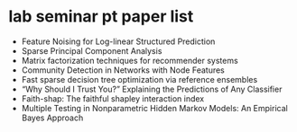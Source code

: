 # lab seminar pt paper list

  - Feature Noising for Log-linear Structured Prediction
  - Sparse Principal Component Analysis
  - Matrix factorization techniques for recommender systems
  - Community Detection in Networks with Node Features
  - Fast sparse decision tree optimization via reference ensembles
  - “Why Should I Trust You?” Explaining the Predictions of Any Classifier
  - Faith-shap: The faithful shapley interaction index
  - Multiple Testing in Nonparametric Hidden Markov Models: An Empirical Bayes Approach
